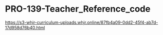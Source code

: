 # PRO-139-Teacher_Reference_code

https://s3-whjr-curriculum-uploads.whjr.online/87fb4a09-0dd2-45f4-ab7d-17d958d76b40.html